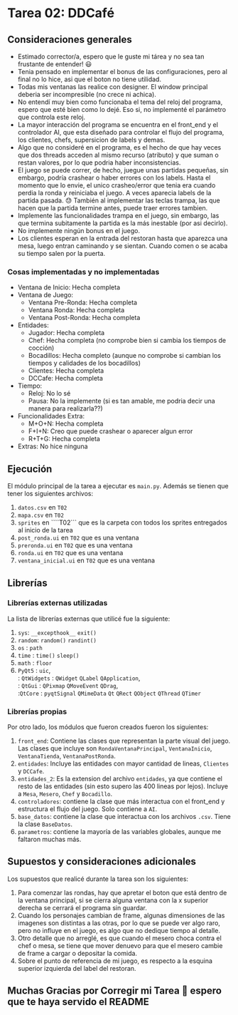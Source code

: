 # Tarea 02: DDCafé

## Consideraciones generales

* Estimado corrector/a, espero que le guste mi tárea y no sea tan frustante de entender! :smiley:
* Tenia pensado en implementar el bonus de las configuraciones, pero al final no lo hice, asi que el boton no tiene utilidad.
* Todas mis ventanas las realice con designer. El window principal deberia ser incompresible (no crece ni achica).
* No entendí muy bien como funcionaba el tema del reloj del programa, espero que esté bien como lo dejé. Eso si, no implementé el parámetro que controla este reloj.
* La mayor interacción del programa se encuentra en el front_end y el controlador AI, que esta diseñado para controlar el flujo del programa, los clientes, chefs, supersicion de labels y demas.
* Algo que no consideré en el programa, es el hecho de que hay veces que dos threads acceden al mismo recurso (atributo) y que suman o restan valores, por lo que podria haber inconsistencias.
* El juego se puede correr, de hecho, juegue unas partidas pequeñas, sin embargo, podría crashear o haber errores con los labels. Hasta el momento que lo envie, el unico crasheo/error que tenia era cuando perdia la ronda y reiniciaba el juego. A veces aparecia labels de la partida pasada. :sweat: También al implementar las teclas trampa, las que hacen que la partida termine antes, puede traer errores tambien.
* Implemente las funcionalidades trampa en el juego, sin embargo, las que termina subitamente la partida es la más inestable (por asi decirlo).
* No implemente ningún bonus en el juego.
* Los clientes esperan en la entrada del restoran hasta que aparezca una mesa, luego entran caminando y se sientan. Cuando comen o se acaba su tiempo salen por la puerta.

### Cosas implementadas y no implementadas

* Ventana de Inicio: Hecha completa
* Ventana de Juego: 
    * Ventana Pre-Ronda: Hecha completa
    * Ventana Ronda: Hecha completa
    * Ventana Post-Ronda: Hecha completa
* Entidades:
    * Jugador: Hecha completa
    * Chef: Hecha completa (no comprobe bien si cambia los tiempos de cocción)
    * Bocadillos: Hecha completo (aunque no comprobe si cambian los tiempos y calidades de los bocadillos)
    * Clientes: Hecha completa
    * DCCafe: Hecha completa
* Tiempo:
    * Reloj: No lo sé
    * Pausa: No la implemente (si es tan amable, me podria decir una manera para realizarla??)
* Funcionalidades Extra:
    * M+O+N: Hecha completa
    * F+I+N: Creo que puede crashear o aparecer algun error
    * R+T+G: Hecha completa
* Extras: No hice ninguna

## Ejecución
El módulo principal de la tarea a ejecutar es  ```main.py```. Además se tienen que tener los siguientes archivos:
1. ```datos.csv``` en ```T02```
2. ```mapa.csv``` en ```T02```
3. ```sprites``` en ````T02``` que es la carpeta con todos los sprites entregados al inicio de la tarea
4. ```post_ronda.ui``` en ```T02``` que es una ventana
5. ```preronda.ui``` en ```T02``` que es una ventana
6. ```ronda.ui``` en ```T02``` que es una ventana
7. ```ventana_inicial.ui``` en ```T02``` que es una ventana

## Librerías
### Librerías externas utilizadas
La lista de librerías externas que utilicé fue la siguiente:

1. ```sys```: ```__excepthook__``` ```exit()```
2. ```random```: ```random()``` ```randint()```
3. ```os``` : ```path```
4. ```time``` : ```time()``` ```sleep()```
5. ```math``` : ```floor```
6. ```PyQt5``` : ```uic```,  
               : ```QtWidgets``` : ```QWidget``` ```QLabel``` ```QApplication```,   
               : ```QtGui``` : ```QPixmap``` ```QMoveEvent``` ```QDrag```,  
               :```QtCore``` : ```pyqtSignal``` ```QMimeData``` ```Qt``` ```QRect``` ```QObject``` ```QThread``` ```QTimer```

### Librerías propias
Por otro lado, los módulos que fueron creados fueron los siguientes:

1. ```front_end```: Contiene las clases que representan la parte visual del juego. Las clases que incluye son ```RondaVentanaPrincipal```, ```VentanaInicio```, ```VentanaTienda```, ```VentanaPostRonda```.
2. ```entidades```: Incluye las entidades con mayor cantidad de lineas, ```Clientes``` y ```DCCafe```.
3. ```entidades_2```: Es la extension del archivo ```entidades```, ya que contiene el resto de las entidades (sin esto supero las 400 lineas por lejos). Incluye a ```Mesa```, ```Mesero```, ```Chef``` y ```Bocadillo```.
4. ```controladores```: contiene la clase que más interactua con el front_end y estructura el flujo del juego. Solo contiene a ```AI```.
5. ```base_datos```: contiene la clase que interactua con los archivos ```.csv```. Tiene la clase ```BaseDatos```.
6. ```parametros```: contiene la mayoría de las variables globales, aunque me faltaron muchas más.

## Supuestos y consideraciones adicionales
Los supuestos que realicé durante la tarea son los siguientes:

1. Para comenzar las rondas, hay que apretar el boton que está dentro de la ventana principal, si se cierra alguna ventana con la x superior derecha se cerrará el programa sin guardar.
2. Cuando los personajes cambian de frame, algunas dimensiones de las imagenes son distintas a las otras, por lo que se puede ver algo raro, pero no influye en el juego, es algo que no dedique tiempo al detalle.
3. Otro detalle que no arreglé, es que cuando el mesero choca contra el chef o mesa, se tiene que mover denuevo para que el mesero cambie de frame a cargar o depositar la comida.
4. Sobre el punto de referencia de mi juego, es respecto a la esquina superior izquierda del label del restoran.

## Muchas Gracias por Corregir mi Tarea :raised_hands: espero que te haya servido el README